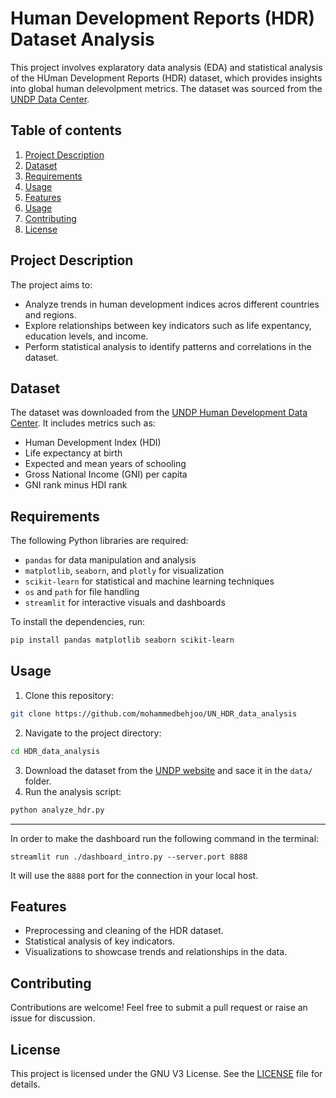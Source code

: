 # Human Development Reports (HDR) Dataset Analysis

This project involves explaratory data analysis (EDA) and statistical analysis of the HUman Development Reports (HDR) dataset, which provides insights into global human delevolpment metrics. The dataset was sourced from the [UNDP Data Center](https://hdr.undp.org/data-center/documentation-and-downloads).

## Table of contents
1. [Project Description](#project-description)
2. [Dataset](#dataset)
3. [Requirements](#requirements)
4. [Usage](#usage)
5. [Features](#features)
6. [Usage](#usage)
6. [Contributing](#contributing)
7. [License](#license)

## Project Description
The project aims to:
- Analyze trends in human development indices acros different countries and regions.
- Explore relationships between key indicators such as life expentancy, education levels, and income.
- Perform statistical analysis to identify patterns and correlations in the dataset.

## Dataset
The dataset was downloaded from the [UNDP Human Development Data Center](https://hdr.undp.org/data-center/documentation-and-downloads). It includes metrics such as:
- Human Development Index (HDI)
- Life expectancy at birth
- Expected and mean years of schooling
- Gross National Income (GNI) per capita
- GNI rank minus HDI rank

## Requirements
The following Python libraries are required:
- `pandas` for data manipulation and analysis
- `matplotlib`, `seaborn`, and `plotly` for visualization
- `scikit-learn` for statistical and machine learning techniques
- `os` and `path` for file handling
- `streamlit` for interactive visuals and dashboards

To install the dependencies, run:
```bash
pip install pandas matplotlib seaborn scikit-learn
```
## Usage
1. Clone this repository:
```bash
git clone https://github.com/mohammedbehjoo/UN_HDR_data_analysis
```
2. Navigate to the project directory:
```bash
cd HDR_data_analysis
```
3. Download the dataset from the [UNDP website](https://hdr.undp.org/data-center/documentation-and-downloads) and sace it in the `data/` folder.
4. Run the analysis script:
```bash
python analyze_hdr.py
```
---
In order to make the dashboard run the following command in the terminal:

`streamlit run ./dashboard_intro.py --server.port 8888`

It will use the `8888` port for the connection in your local host.


## Features

- Preprocessing and cleaning of the HDR dataset.
- Statistical analysis of key indicators.
- Visualizations to showcase trends and relationships in the data.


## Contributing

Contributions are welcome! Feel free to submit a pull request or raise an issue for discussion.

## License

This project is licensed under the GNU V3 License. See the [LICENSE](LICENSE) file for details.
